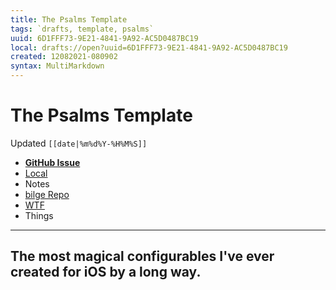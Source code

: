 ```yaml
---
title: The Psalms Template
tags: `drafts, template, psalms`
uuid: 6D1FFF73-9E21-4841-9A92-AC5D0487BC19
local: drafts://open?uuid=6D1FFF73-9E21-4841-9A92-AC5D0487BC19
created: 12082021-080902
syntax: MultiMarkdown
---
```

 # The Psalms Template
Updated `[[date|%m%d%Y-%H%M%S]]`

- [**GitHub Issue**](https://github.com/extratone/bilge/issues/<|>)
- [Local](shareddocuments:///private/var/mobile/Library/Mobile%20Documents/com~apple~CloudDocs/Written/[[uuid]].md)
- Notes
- [bilge Repo](working-copy://open?repo=bilge)
- [WTF](https://davidblue.wtf/drafts/[[uuid]].html)
- Things

---

## The most magical configurables I've ever created for iOS by a long way.

<!--more-->



<!--comment-->